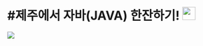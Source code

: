 <div>
  <h1>#제주에서 자바(JAVA) 한잔하기! <img src="https://user-images.githubusercontent.com/52457180/61193310-934ce800-a6f5-11e9-836e-63c8cd123b7f.png" height="30px"></img></h1> 
</div>
<div>
<img src="https://user-images.githubusercontent.com/52457180/61193203-d8bce580-a6f4-11e9-8885-99cd29779346.png"></img>
</div>
